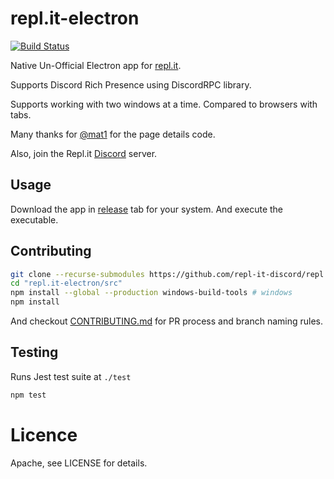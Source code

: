 # repl.it-electron

[![Build Status](https://travis-ci.org/repl-it-discord/repl.it-electron.svg?branch=master)](https://travis-ci.org/repl-it-discord/repl.it-electron)

Native Un-Official Electron app for [repl.it](https://repl.it).

Supports Discord Rich Presence using DiscordRPC library.

Supports working with two windows at a time. Compared to browsers with tabs.

Many thanks for [@mat1](https://repl.it/@mat1) for the page details code.

Also, join the Repl.it [Discord](https://repl.it/discord) server.

## Usage
Download the app in [release](https://github.com/leon332157/repl.it-electron/releases) tab for your system. And execute the executable.

## Contributing

```bash
git clone --recurse-submodules https://github.com/repl-it-discord/repl.it-electron
cd "repl.it-electron/src"
npm install --global --production windows-build-tools # windows
npm install
```
And checkout [CONTRIBUTING.md](https://github.com/repl-it-discord/repl.it-electron/blob/master/CONTRIBUTING.md) for PR process and branch naming rules.

## Testing

Runs Jest test suite at `./test`

```bash
npm test
```

# Licence
Apache, see LICENSE for details.
